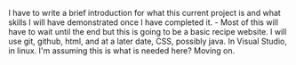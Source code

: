 I have to write a brief introduction for what this current project is and what skills I will have demonstrated once I have completed it. - Most of this will have to wait until the end but this is going to be a basic recipe website. I will use git, github, html, and at a later date, CSS, possibly java. In Visual Studio, in linux. I'm assuming this is what is needed here? Moving on.
